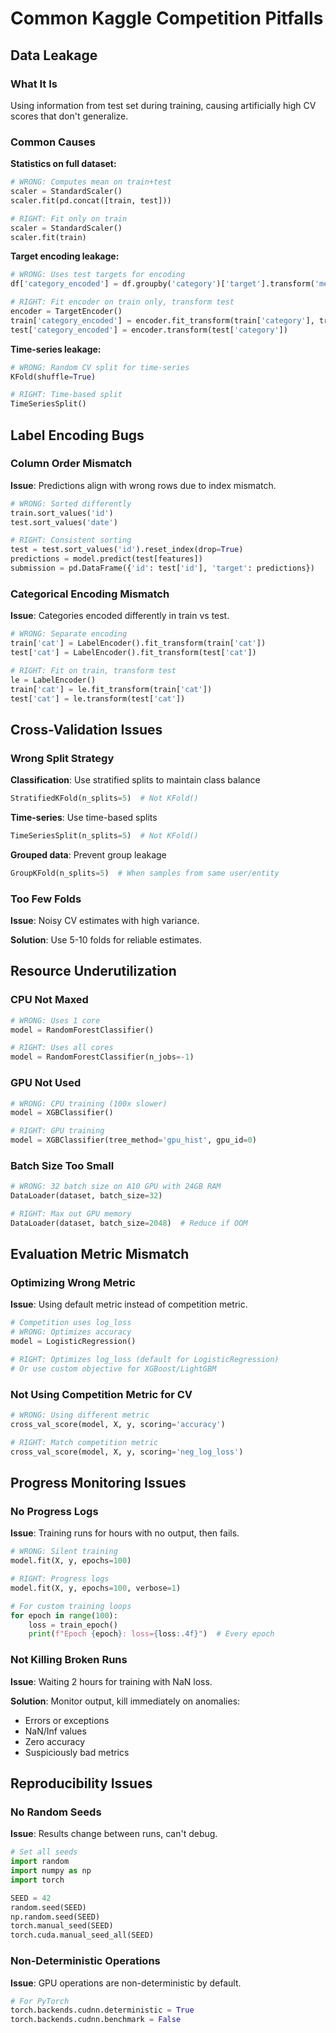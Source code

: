 # Common Kaggle Competition Pitfalls

## Data Leakage

### What It Is
Using information from test set during training, causing artificially high CV scores that don't generalize.

### Common Causes

**Statistics on full dataset:**
```python
# WRONG: Computes mean on train+test
scaler = StandardScaler()
scaler.fit(pd.concat([train, test]))

# RIGHT: Fit only on train
scaler = StandardScaler()
scaler.fit(train)
```

**Target encoding leakage:**
```python
# WRONG: Uses test targets for encoding
df['category_encoded'] = df.groupby('category')['target'].transform('mean')

# RIGHT: Fit encoder on train only, transform test
encoder = TargetEncoder()
train['category_encoded'] = encoder.fit_transform(train['category'], train['target'])
test['category_encoded'] = encoder.transform(test['category'])
```

**Time-series leakage:**
```python
# WRONG: Random CV split for time-series
KFold(shuffle=True)

# RIGHT: Time-based split
TimeSeriesSplit()
```

## Label Encoding Bugs

### Column Order Mismatch

**Issue**: Predictions align with wrong rows due to index mismatch.

```python
# WRONG: Sorted differently
train.sort_values('id')
test.sort_values('date')

# RIGHT: Consistent sorting
test = test.sort_values('id').reset_index(drop=True)
predictions = model.predict(test[features])
submission = pd.DataFrame({'id': test['id'], 'target': predictions})
```

### Categorical Encoding Mismatch

**Issue**: Categories encoded differently in train vs test.

```python
# WRONG: Separate encoding
train['cat'] = LabelEncoder().fit_transform(train['cat'])
test['cat'] = LabelEncoder().fit_transform(test['cat'])

# RIGHT: Fit on train, transform test
le = LabelEncoder()
train['cat'] = le.fit_transform(train['cat'])
test['cat'] = le.transform(test['cat'])
```

## Cross-Validation Issues

### Wrong Split Strategy

**Classification**: Use stratified splits to maintain class balance
```python
StratifiedKFold(n_splits=5)  # Not KFold()
```

**Time-series**: Use time-based splits
```python
TimeSeriesSplit(n_splits=5)  # Not KFold()
```

**Grouped data**: Prevent group leakage
```python
GroupKFold(n_splits=5)  # When samples from same user/entity
```

### Too Few Folds

**Issue**: Noisy CV estimates with high variance.

**Solution**: Use 5-10 folds for reliable estimates.

## Resource Underutilization

### CPU Not Maxed

```python
# WRONG: Uses 1 core
model = RandomForestClassifier()

# RIGHT: Uses all cores
model = RandomForestClassifier(n_jobs=-1)
```

### GPU Not Used

```python
# WRONG: CPU training (100x slower)
model = XGBClassifier()

# RIGHT: GPU training
model = XGBClassifier(tree_method='gpu_hist', gpu_id=0)
```

### Batch Size Too Small

```python
# WRONG: 32 batch size on A10 GPU with 24GB RAM
DataLoader(dataset, batch_size=32)

# RIGHT: Max out GPU memory
DataLoader(dataset, batch_size=2048)  # Reduce if OOM
```

## Evaluation Metric Mismatch

### Optimizing Wrong Metric

**Issue**: Using default metric instead of competition metric.

```python
# Competition uses log_loss
# WRONG: Optimizes accuracy
model = LogisticRegression()

# RIGHT: Optimizes log_loss (default for LogisticRegression)
# Or use custom objective for XGBoost/LightGBM
```

### Not Using Competition Metric for CV

```python
# WRONG: Using different metric
cross_val_score(model, X, y, scoring='accuracy')

# RIGHT: Match competition metric
cross_val_score(model, X, y, scoring='neg_log_loss')
```

## Progress Monitoring Issues

### No Progress Logs

**Issue**: Training runs for hours with no output, then fails.

```python
# WRONG: Silent training
model.fit(X, y, epochs=100)

# RIGHT: Progress logs
model.fit(X, y, epochs=100, verbose=1)

# For custom training loops
for epoch in range(100):
    loss = train_epoch()
    print(f"Epoch {epoch}: loss={loss:.4f}")  # Every epoch
```

### Not Killing Broken Runs

**Issue**: Waiting 2 hours for training with NaN loss.

**Solution**: Monitor output, kill immediately on anomalies:
- Errors or exceptions
- NaN/Inf values
- Zero accuracy
- Suspiciously bad metrics

## Reproducibility Issues

### No Random Seeds

**Issue**: Results change between runs, can't debug.

```python
# Set all seeds
import random
import numpy as np
import torch

SEED = 42
random.seed(SEED)
np.random.seed(SEED)
torch.manual_seed(SEED)
torch.cuda.manual_seed_all(SEED)
```

### Non-Deterministic Operations

**Issue**: GPU operations are non-deterministic by default.

```python
# For PyTorch
torch.backends.cudnn.deterministic = True
torch.backends.cudnn.benchmark = False
```
